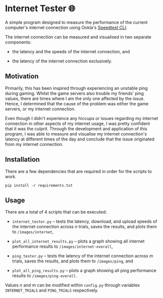 # Internet Tester 🌐

A simple program designed to measure the performance of the current computer's internet connection using Ookla's [Speedtest CLI](https://www.speedtest.net/apps/cli).

The internet connection can be measured and visualised in two separate components:

- the latency and the speeds of the internet connection, and

- the latency of the internet connection exclusively.

## Motivation

Primarily, this has been inspired through experiencing an unstable ping during gaming. Whilst the game servers also trouble my friends' ping values, there are times where I am the only one affected by the issue. Hence, I determined that the cause of the problem was either the game servers, or my internet connection.

Even though I didn't experience any hiccups or issues regarding my internet connection in other aspects of my internet usage, I was pretty confident that it was the culprit. Through the development and application of this program, I was able to measure and visualise my internet connection's latency at different times of the day and conclude that the issue originated from my internet connection.

## Installation

There are a few dependencies that are required in order for the scripts to work.

```console
pip install -r requirements.txt
```

## Usage

There are a total of 4 scripts that can be executed:

- `internet_tester.py` – tests the latency, download, and upload speeds of the internet connection across _n_ trials, saves the results, and plots them to `/images/internet`,

- `plot_all_internet_results.py` – plots a graph showing all internet performance results to `/images/internet-overall`,

- `ping_tester.py` – tests the latency of the internet connection across _m_ trials, saves the results, and plots them to `/images/ping`, and

- `plot_all_ping_results.py` – plots a graph showing all ping performance results to `/images/ping-overall`.

Values _n_ and _m_ can be modified within `config.py` through variables `INTERNET_TRIALS` and `PING_TRIALS` respectively.